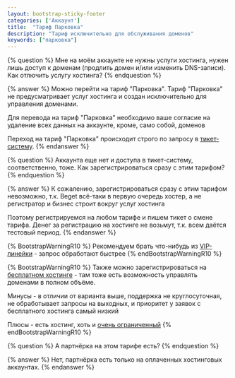 ```yaml
---
layout: bootstrap-sticky-footer
categories: ['Аккаунт']
title:  "Тариф Парковка"
description: "Тариф исключительно для обслуживания доменов"
keywords: ["парковка"]
---
```

{% question %} 
Мне на  моём аккаунте не нужны услуги хостинга, нужен лишь доступ к доменам (продлить домен и/или изменить DNS-записи). Как отлючить услугу хостинга?
{% endquestion %} 

{% answer %}
Можно перейти на тариф "Парковка". Тариф "Парковка" не предусматривает услуг хостинга и создан исключительно для управления доменами.

Для перевода на тариф "Парковка" необходимо ваше согласие на удаление всех данных на аккаунте, кроме, само собой, доменов

Переход на тариф "Парковка" происходит строго по запросу в [тикет-систему](https://cp.beget.com/support).
{% endanswer %}

{% question %} 
Аккаунта еще нет и доступа в тикет-систему, соответственно, тоже. Как зарегистрироваться сразу с этим тарифом?
{% endquestion %} 

{% answer %}
К сожалению, зарегистрироваться сразу с этим тарифом невозможно, т.к. Beget всё-таки в первую очередь хостер, а не регистратор и бизнес строит вокруг услуг хостинга

Поэтому регистрируемся на любом тарифе и пишем тикет о смене тарифа. Денег за регистрацию на хостинге не возьмут, т.к. всем даётся тестовый период.
{% endanswer %}

{% BootstrapWarningR10 %}
Рекомендуем брать что-нибудь из [VIP-линейки](https://beget.com/ru/vip-hosting) - запрос обработают быстрее
{% endBootstrapWarningR10 %}

{% BootstrapWarningR10 %}
Также можно зарегистрироваться на [бесплатном хостинге](https://beget.com/ru/free-hosting) - там тоже есть возможность управлять доменами в полном объёме.

Минусы - в отличии от варианта выше, поддержка не круглосуточная, не обработывает запросы на выходных, и приоритет у заявок с бесплатного хостинга самый низкий  

Плюсы - есть хостинг, хоть и [очень ограниченный](/ru/free/free-hosting-restrictions.html)
{% endBootstrapWarningR10 %}

{% question %} 
А партнёрка на этом тарифе есть?
{% endquestion %} 

{% answer %}
Нет, партнёрка есть только на оплаченных хостинговых аккаунтах.
{% endanswer %}
